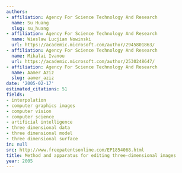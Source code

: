 ```yaml
---
authors:
- affiliation: Agency For Science Technology And Research
  name: Su Huang
  slug: su_huang
- affiliation: Agency For Science Technology And Research
  name: Wieslaw Lucjian Nowinski
  url: https://academic.microsoft.com/author/2945801863/
- affiliation: Agency For Science Technology And Research
  name: Mikalai Ivanou
  url: https://academic.microsoft.com/author/2530248647/
- affiliation: Agency For Science Technology And Research
  name: Aamer Aziz
  slug: aamer_aziz
date: '2005-02-17'
estimated_citations: 51
fields:
- interpolation
- computer graphics images
- computer vision
- computer science
- artificial intelligence
- three dimensional data
- three dimensional model
- three dimensional surface
in: null
src: http://www.freepatentsonline.com/EP1854068.html
title: Method and apparatus for editing three-dimensional images
year: 2005
---
```

